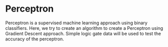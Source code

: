 # Perceptron
Perceptron is a supervised machine learning approach using binary classifiers. Here, we try to create an algorithm to create a Perceptron using Gradient Descent approach. Simple logic gate data will be used to test the accuracy of the perceptron. 
